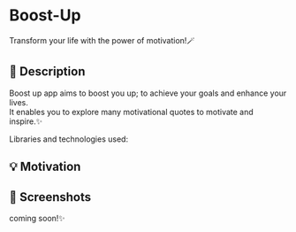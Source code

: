 # Boost-Up

Transform your life with the power of motivation!🪄

## :scroll: Description
Boost up app aims to boost you up; to achieve your goals and enhance your lives.\
It enables you to explore many motivational quotes to motivate and inspire.✨

Libraries and technologies used:

 




## :bulb: Motivation
 

## :camera_flash: Screenshots
 coming soon!✨

